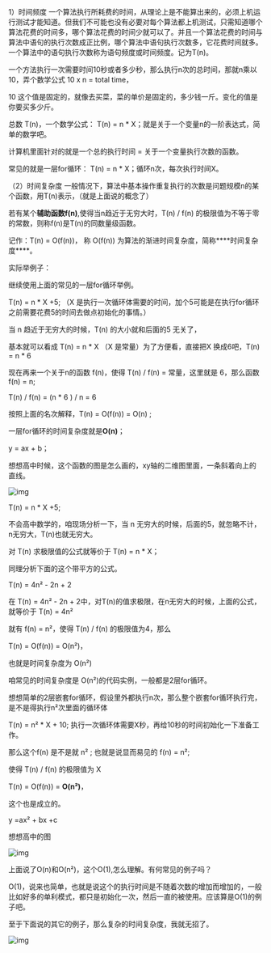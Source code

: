 1）时间频度
一个算法执行所耗费的时间，从理论上是不能算出来的，必须上机运行测试才能知道。但我们不可能也没有必要对每个算法都上机测试，只需知道哪个算法花费的时间多，哪个算法花费的时间少就可以了。并且一个算法花费的时间与算法中语句的执行次数成正比例，哪个算法中语句执行次数多，它花费时间就多。一个算法中的语句执行次数称为语句频度或时间频度。记为T(n)。

一个方法执行一次需要时间10秒或者多少秒，那么执行n次的总时间，那就n乘以 10，弄个数学公式 10 x n = total time，

10 这个值是固定的，就像去买菜，菜的单价是固定的，多少钱一斤。变化的值是你要买多少斤。

总数 T(n)，一个数学公式： T(n) = n * X；就是关于一个变量n的一阶表达式，简单的数学吧。

计算机里面针对的就是一个总的执行时间 = 关于一个变量执行次数的函数。

常见的就是一层for循环： T(n) = n * X；循环n次，每次执行时间X。


（2）时间复杂度
一般情况下，算法中基本操作重复执行的次数是问题规模n的某个函数，用T(n)表示，（就是上面说的概念了）

若有某个**辅助函数f(n)**,使得当n趋近于无穷大时，T(n) /  f(n)  的极限值为不等于零的常数，则称f(n)是T(n)的同数量级函数。

记作：T(n)  =  O(f(n))， 称 O(f(n)) 为算法的渐进时间复杂度，简称***\*时间复杂度\****。

实际举例子：

继续使用上面的常见的一层for循环举例。

T(n) = n * X +5; （X 是执行一次循环体需要的时间，加个5可能是在执行for循环之前需要花费5的时间去做点初始化的事情。）   

当 n 趋近于无穷大的时候，T(n) 的大小就和后面的5 无关了，

基本就可以看成 T(n) = n * X （X 是常量）为了方便看，直接把X 换成6吧，T(n) = n * 6

现在再来一个关于n的函数 f(n)，使得  T(n)  /  f(n)  =  常量，这里就是 6，那么函数 f(n) = n;

T(n) / f(n) = (n * 6 )  /  n  =  6 

按照上面的名次解释，T(n) = O(f(n)) = O(n) ;

一层for循环的时间复杂度就是**O(n)**；

y = ax + b；

想想高中时候，这个函数的图是怎么画的，xy轴的二维图里面，一条斜着向上的直线。

![img](https://img-blog.csdnimg.cn/20200526102846185.png?x-oss-process=image/watermark,type_ZmFuZ3poZW5naGVpdGk,shadow_10,text_aHR0cHM6Ly9ibG9nLmNzZG4ubmV0L3FxXzI3MDkzNDY1,size_16,color_FFFFFF,t_70)

 T(n) = n * X +5;

不会高中数学的，咱现场分析一下，当 n 无穷大的时候，后面的5，就忽略不计，n无穷大，T(n)也就无穷大。

对 T(n) 求极限值的公式就等价于 T(n) = n * X；

同理分析下面的这个带平方的公式。

T(n) = 4n² - 2n + 2

在 T(n) = 4n² - 2n + 2中，对T(n)的值求极限，在n无穷大的时候，上面的公式，就等价于 T(n) = 4n²

就有 f(n) = n²，使得 T(n) / f(n) 的极限值为4，那么

 T(n) = O(f(n)) = O(n²)，

也就是时间复杂度为  O(n²)

咱常见的时间复杂度是 O(n²)的代码实例，一般都是2层for循环。

想想简单的2层嵌套for循环，假设里外都执行n次，那么整个嵌套for循环执行完，是不是得执行n²次里面的循环体

T(n) = n² * X + 10; 执行一次循环体需要X秒，再给10秒的时间初始化一下准备工作。

那么这个f(n) 是不是就 n² ; 也就是说显而易见的 f(n) = n²; 

使得 T(n) / f(n) 的极限值为 X

 T(n) = O(f(n)) = **O(n²)**，

这个也是成立的。

y =ax² + bx +c

想想高中的图

![img](https://img-blog.csdnimg.cn/20200526102901847.png?x-oss-process=image/watermark,type_ZmFuZ3poZW5naGVpdGk,shadow_10,text_aHR0cHM6Ly9ibG9nLmNzZG4ubmV0L3FxXzI3MDkzNDY1,size_16,color_FFFFFF,t_70)

上面说了O(n)和O(n²)，这个O(1),怎么理解。有何常见的例子吗？

O(1)，说来也简单，也就是说这个的执行时间是不随着次数的增加而增加的，一般比如好多的单利模式，都只是初始化一次，然后一直的被使用。应该算是O(1)的例子吧。

至于下面说的其它的例子，那么复杂的时间复杂度，我就无招了。

![img](https://img-blog.csdn.net/20170425112712552)